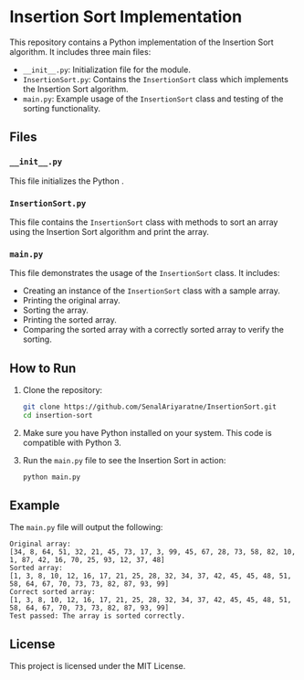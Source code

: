 
# Insertion Sort Implementation

This repository contains a Python implementation of the Insertion Sort algorithm. It includes three main files:

- `__init__.py`: Initialization file for the module.
- `InsertionSort.py`: Contains the `InsertionSort` class which implements the Insertion Sort algorithm.
- `main.py`: Example usage of the `InsertionSort` class and testing of the sorting functionality.

## Files

### `__init__.py`

This file initializes the Python .

### `InsertionSort.py`

This file contains the `InsertionSort` class with methods to sort an array using the Insertion Sort algorithm and print the array.

### `main.py`

This file demonstrates the usage of the `InsertionSort` class. It includes:
- Creating an instance of the `InsertionSort` class with a sample array.
- Printing the original array.
- Sorting the array.
- Printing the sorted array.
- Comparing the sorted array with a correctly sorted array to verify the sorting.

## How to Run

1. Clone the repository:
   ```sh
   git clone https://github.com/SenalAriyaratne/InsertionSort.git
   cd insertion-sort
   ```

2. Make sure you have Python installed on your system. This code is compatible with Python 3.

3. Run the `main.py` file to see the Insertion Sort in action:
   ```sh
   python main.py
   ```

## Example

The `main.py` file will output the following:

```
Original array:
[34, 8, 64, 51, 32, 21, 45, 73, 17, 3, 99, 45, 67, 28, 73, 58, 82, 10, 1, 87, 42, 16, 70, 25, 93, 12, 37, 48]
Sorted array:
[1, 3, 8, 10, 12, 16, 17, 21, 25, 28, 32, 34, 37, 42, 45, 45, 48, 51, 58, 64, 67, 70, 73, 73, 82, 87, 93, 99]
Correct sorted array:
[1, 3, 8, 10, 12, 16, 17, 21, 25, 28, 32, 34, 37, 42, 45, 45, 48, 51, 58, 64, 67, 70, 73, 73, 82, 87, 93, 99]
Test passed: The array is sorted correctly.
```

## License

This project is licensed under the MIT License.
